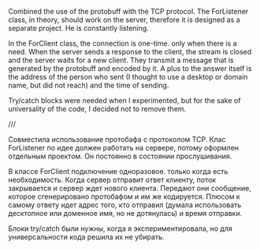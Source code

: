 Combined the use of the protobuff with the TCP protocol. The ForListener class, in theory, should work on the server, therefore it is designed as a separate project. He is constantly listening.

In the ForClient class, the connection is one-time. only when there is a need. When the server sends a response to the client, the stream is closed and the server waits for a new client.
They transmit a message that is generated by the protobuff and encoded by it. A plus to the answer itself is the address of the person who sent (I thought to use a desktop or domain name, but did not reach) and the time of sending.

Try/catch blocks were needed when I experimented, but for the sake of universality of the code, I decided not to remove them.

///

Совместила использование протобафа с протоколом ТСP. Клас ForListener по идее должен работать на сервере, потому оформлен отдельным проектом. Он постоянно в состоянии прослушивания.

В классе ForClient подключение одноразовое. только когда есть необходимость. Когда сервер отправит ответ клиенту, поток закрывается и сервер ждет нового клиента. 
Передают они сообщение, которое сгенерировано протобафом и им же кодируется. Плюсом к самому ответу идет адрес того, кто отправил (думала использовать десктопное или доменное имя, но не дотянулась) и время отправки.

Блоки try/catch были нужны, когда я экспериментировала, но для универсальности кода решила их не убирать.
